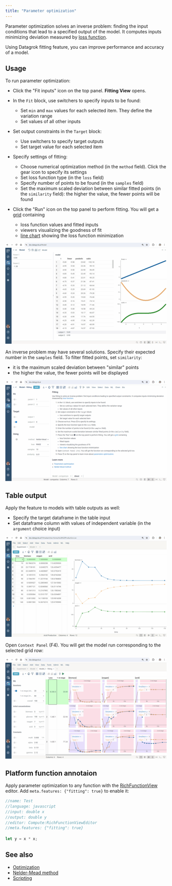 ```yaml
---
title: "Parameter optimization"
---
```


Parameter optimization solves an inverse problem: finding the input conditions that lead to a specified output of the model. It computes inputs minimizing deviation measured by [loss function](https://en.wikipedia.org/wiki/Loss_function).

Using Datagrok fitting feature, you can improve performance and accuracy of a model.

## Usage

To run parameter optimization:

* Click the "Fit inputs" icon <i class="grok-icon fal fa-chart-line"></i> on the top panel. **Fitting View** opens.

* In the `Fit` block, use switchers to specify inputs to be found:

  * Set `min` and `max` values for each selected item. They define the variation range
  * Set values of all other inputs

* Set output constraints in the `Target` block:
  * Use switchers to specify target outputs
  * Set target value for each selected item

* Specify settings of fitting:
  * Choose numerical optimization method (in the `method` field). Click the gear icon <i class="grok-icon fal fa-cog"></i> to specify its settings
  * Set loss function type (in the `loss` field)
  * Specify number of points to be found (in the `samples` field)
  * Set the maximum scaled deviation between similar fitted points (in the `similarity` field): the higher the value, the fewer points will be found

* Click the "Run" <i class="fas fa-play"></i> icon on the top panel to perform fitting. You will get a
[grid](../visualize/viewers/grid) containing

  * loss function values and fitted inputs
  * viewers visualizing the goodness of fit
  * [line chart](../visualize/viewers/line-chart) showing the loss function minimization

![fitting-run.gif](pics/fitting-run.gif)

An inverse problem may have several solutions. Specify their expected number in the `samples` field. To filter fitted points, set `similarity`:

* it is the maximum scaled deviation between "similar" points
* the higher the value, the fewer points will be displayed

![fitting-similarity.gif](pics/fitting-similarity.gif)

## Table output

Apply the feature to models with table outputs as well:

* Specify the target dataframe in the table input
* Set dataframe column with values of independent variable (in the `argument` choice input)

![fitting-table.gif](pics/fitting-table.gif)

Open `Context Panel` (F4). You will get the model run corresponding to the selected grid row:

![fitting-context-panel.gif](pics/fitting-context-panel.gif)

## Platform function annotaion

Apply parameter optimization to any function with the [RichFunctionView](https://datagrok.ai/help/compute/scripting/advanced-scripting/) editor. Add `meta.features: {"fitting": true}` to enable it:

```javascript
//name: Test
//language: javascript
//input: double x
//output: double y
//editor: Compute:RichFunctionViewEditor
//meta.features: {"fitting": true}

let y = x * x;
```

## See also

* [Optimization](https://en.wikipedia.org/wiki/Mathematical_optimization)
* [Nelder-Mead method](https://en.wikipedia.org/wiki/Nelder%E2%80%93Mead_method)
* [Scripting](https://datagrok.ai/help/compute/scripting/)
